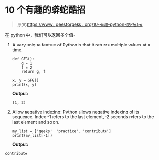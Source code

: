 # 10 个有趣的蟒蛇酷招

> 原文:[https://www . geesforgeks . org/10-有趣-python-酷-技巧/](https://www.geeksforgeeks.org/10-interesting-python-cool-tricks/)

在 python 中，我们可以返回多个值-

1.  A very unique feature of Python is that it returns multiple values at a time.

    ```
    def GFG():
        g = 1 
        f = 2
        return g, f 

    x, y = GFG()
    print(x, y)
    ```

    **Output:**

    ```
    (1, 2)

    ```

2.  Allow negative indexing: Python allows negative indexing of its sequence. Index -1 refers to the last element, -2 seconds refers to the last element and so on.

    ```
    my_list = ['geeks', 'practice', 'contribute']
    print(my_list[-1])
    ```

    **Output:**

```
contribute

```